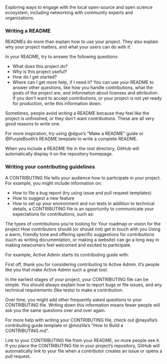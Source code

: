 Exploring ways to engage with the local open-source and open science ecosystem, including networking with community experts and organizations.

### Writing a README
READMEs do more than explain how to use your project. They also explain why your project matters, and what your users can do with it.

In your README, try to answer the following questions:

- What does this project do?
- Why is this project useful?
- How do I get started?
- Where can I get more help, if I need it?
You can use your README to answer other questions, like how you handle contributions, what the goals of the project are, and information about licenses and attribution. If you don’t want to accept contributions, or your project is not yet ready for production, write this information down.

Sometimes, people avoid writing a README because they feel like the project is unfinished, or they don’t want contributions. These are all very good reasons to write one.

For more inspiration, try using @dguo’s “Make a README” guide or @PurpleBooth’s README template to write a complete README.

When you include a README file in the root directory, GitHub will automatically display it on the repository homepage.

### Writing your contributing guidelines
A CONTRIBUTING file tells your audience how to participate in your project. For example, you might include information on:

- How to file a bug report (try using issue and pull request templates)
- How to suggest a new feature
- How to set up your environment and run tests
In addition to technical details, a CONTRIBUTING file is an opportunity to communicate your expectations for contributions, such as:

The types of contributions you’re looking for
Your roadmap or vision for the project
How contributors should (or should not) get in touch with you
Using a warm, friendly tone and offering specific suggestions for contributions (such as writing documentation, or making a website) can go a long way in making newcomers feel welcomed and excited to participate.

For example, Active Admin starts its contributing guide with:

First off, thank you for considering contributing to Active Admin. It’s people like you that make Active Admin such a great tool.

In the earliest stages of your project, your CONTRIBUTING file can be simple. You should always explain how to report bugs or file issues, and any technical requirements (like tests) to make a contribution.

Over time, you might add other frequently asked questions to your CONTRIBUTING file. Writing down this information means fewer people will ask you the same questions over and over again.

For more help with writing your CONTRIBUTING file, check out @nayafia’s contributing guide template or @mozilla’s “How to Build a CONTRIBUTING.md”.

Link to your CONTRIBUTING file from your README, so more people see it. If you place the CONTRIBUTING file in your project’s repository, GitHub will automatically link to your file when a contributor creates an issue or opens a pull request.
